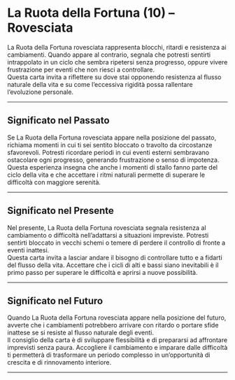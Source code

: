 # La Ruota della Fortuna (10) – Rovesciata

La Ruota della Fortuna rovesciata rappresenta blocchi, ritardi e resistenza ai cambiamenti. Quando appare al contrario, segnala che potresti sentirti intrappolato in un ciclo che sembra ripetersi senza progresso, oppure vivere frustrazione per eventi che non riesci a controllare.  
Questa carta invita a riflettere su dove stai opponendo resistenza al flusso naturale della vita e su come l’eccessiva rigidità possa rallentare l’evoluzione personale.

---

## Significato nel Passato  
Se La Ruota della Fortuna rovesciata appare nella posizione del passato, richiama momenti in cui ti sei sentito bloccato o travolto da circostanze sfavorevoli. Potresti ricordare periodi in cui eventi esterni sembravano ostacolare ogni progresso, generando frustrazione o senso di impotenza.  
Questa esperienza insegna che anche i momenti di stallo fanno parte del ciclo della vita e che accettare i ritmi naturali permette di superare le difficoltà con maggiore serenità.

---

## Significato nel Presente  
Nel presente, La Ruota della Fortuna rovesciata segnala resistenza al cambiamento o difficoltà nell’adattarsi a situazioni impreviste. Potresti sentirti bloccato in vecchi schemi o temere di perdere il controllo di fronte a eventi inattesi.  
Questa carta invita a lasciar andare il bisogno di controllare tutto e a fidarti del flusso della vita. Accettare che i cicli di alti e bassi siano inevitabili è il primo passo per superare le difficoltà e aprirsi a nuove possibilità.

---

## Significato nel Futuro  
Quando La Ruota della Fortuna rovesciata appare nella posizione del futuro, avverte che i cambiamenti potrebbero arrivare con ritardo o portare sfide inattese se si resiste al flusso naturale degli eventi.  
Il consiglio della carta è di sviluppare flessibilità e di prepararsi ad affrontare imprevisti senza paura. Accogliere il cambiamento e imparare dalle difficoltà ti permetterà di trasformare un periodo complesso in un’opportunità di crescita e di rinnovamento interiore.

---
